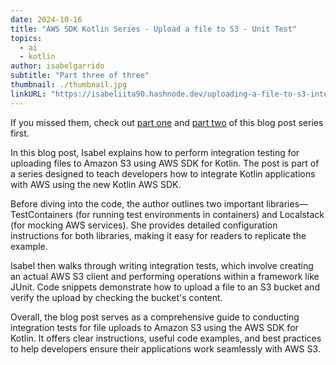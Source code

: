 ```yaml
---
date: 2024-10-16
title: "AWS SDK Kotlin Series - Upload a file to S3 - Unit Test"
topics:
  - ai
  - kotlin
author: isabelgarrido
subtitle: "Part three of three"
thumbnail: ./thumbnail.jpg
linkURL: "https://isabeliita90.hashnode.dev/uploading-a-file-to-s3-integration-test"
---
```


If you missed them, check out [part one](../upload-a-file-to-s3/) and [part two](../upload-a-file-to-s3-unit-test/) of this blog post series first.

In this blog post, Isabel explains how to perform integration testing for uploading files to Amazon S3 using AWS SDK for Kotlin. The post is part of a series designed to teach developers how to integrate Kotlin applications with AWS using the new Kotlin AWS SDK.

Before diving into the code, the author outlines two important libraries—TestContainers (for running test environments in containers) and Localstack (for mocking AWS services). She provides detailed configuration instructions for both libraries, making it easy for readers to replicate the example.

Isabel then walks through writing integration tests, which involve creating an actual AWS S3 client and performing operations within a framework like JUnit. Code snippets demonstrate how to upload a file to an S3 bucket and verify the upload by checking the bucket's content.

Overall, the blog post serves as a comprehensive guide to conducting integration tests for file uploads to Amazon S3 using the AWS SDK for Kotlin. It offers clear instructions, useful code examples, and best practices to help developers ensure their applications work seamlessly with AWS S3.

